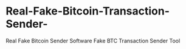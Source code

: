 # Real-Fake-Bitcoin-Transaction-Sender-
Real Fake Bitcoin Sender Software Fake BTC Transaction Sender Tool
